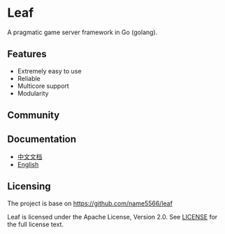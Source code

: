 Leaf
====
A pragmatic game server framework in Go (golang).

Features
---------

* Extremely easy to use
* Reliable
* Multicore support
* Modularity

Community
---------

Documentation
---------

* [中文文档](https://github.com/name5566/leaf/blob/master/TUTORIAL_ZH.md)
* [English](https://github.com/name5566/leaf/blob/master/TUTORIAL_EN.md)

Licensing
---------
The project is base on https://github.com/name5566/leaf

Leaf is licensed under the Apache License, Version 2.0. See [LICENSE](https://github.com/name5566/leaf/blob/master/LICENSE) for the full license text.
